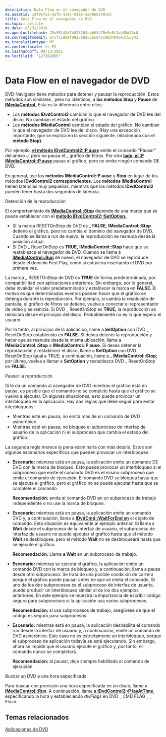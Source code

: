 ```yaml
---
description: Data Flow en el navegador de DVD
ms.assetid: 14f9cfa3-5ef6-419c-9196-2e4060549c03
title: Data Flow en el navegador de DVD
ms.topic: article
ms.date: 05/31/2018
ms.openlocfilehash: 29a981d2d7b528163abb53478e9e8f2ab88d46c0
ms.sourcegitcommit: d75fc10b9f0825bbe5ce5045c90d4045e3c53243
ms.translationtype: MT
ms.contentlocale: es-ES
ms.lasthandoff: 09/13/2021
ms.locfileid: "127362455"
---
```

# <a name="data-flow-in-the-dvd-navigator"></a>Data Flow en el navegador de DVD

DVD Navigator tiene métodos para detener y pausar la reproducción. Estos métodos son similares , pero no idénticos, a **los métodos Stop** y **Pause** de [**IMediaControl.**](/windows/desktop/api/Control/nn-control-imediacontrol) Esta es la diferencia entre ellos:

-   Los **métodos IDvdControl2** cambian lo que el navegador de DVD lee del disco. No cambian el estado del gráfico.
-   Los **métodos IMediaControl** cambian el estado del gráfico. No cambian lo que el navegador de DVD lee del disco. (Hay una excepción importante, que se explica en la sección siguiente, relacionada con el **método Stop).**

Por ejemplo, [**el método IDvdControl2::P ause**](/windows/desktop/api/Strmif/nf-strmif-idvdcontrol2-pause) emite el comando "Pausar" del anexo J, pero no pausa el \_ gráfico de filtros. Por otro [**lado, el :P IMediaControl::P ause**](/windows/desktop/api/Control/nf-control-imediacontrol-pause) pausa el gráfico, pero no emite ningún comando DE DVD.

En general, use los **métodos IMediaControl::P ause** y **Stop** en lugar de los métodos **IDvdControl2 correspondientes.** Los **métodos IMediaControl** tienen latencias muy pequeñas, mientras que los métodos **IDvdControl2** pueden tener hasta dos segundos de latencia.

Detención de la reproducción

El comportamiento de [**IMediaControl::Stop**](/windows/desktop/api/Control/nf-control-imediacontrol-stop) depende de una marca que se puede establecer con el [**método IDvdControl2::SetOption.**](/windows/desktop/api/Strmif/nf-strmif-idvdcontrol2-setoption)

-   Si la marca RESETOnStop de DVD es \_ **FALSE,** **IMediaControl::Stop** detiene el gráfico, pero no cambia el dominio del navegador de DVD. Cuando se llama a run de nuevo, la reproducción se reanuda desde la posición actual.
-   Si DVD \_ ResetOnStop es **TRUE,** **IMediaControl::Stop** hace que se restablezca el navegador de DVD. Cuando se llama a [**IMediaControl::Run**](/windows/desktop/api/Control/nf-control-imediacontrol-run) de nuevo, el navegador de DVD se reproduce desde el dominio First Play, como si estuviera insertando el DVD por primera vez.

La marca \_ RESETOnStop de DVD es **TRUE** de forma predeterminada, por compatibilidad con aplicaciones anteriores. Sin embargo, por lo general, debe invalidar el valor predeterminado y establecer la marca en **FALSE.** El motivo es que determinados eventos pueden hacer que el gráfico se detenga durante la reproducción. Por ejemplo, si cambia la resolución de pantalla, el gráfico de filtros se detiene, vuelve a conectar el representador de vídeo y se reinicia. Si DVD \_ ResetOnStop es **TRUE,** la reproducción se reiniciará desde el principio del disco. Probablemente no es lo que espera el usuario.

Por lo tanto, al principio de la aplicación, llame a **SetOption** con DVD \_ ResetOnStop establecido en **FALSE.** Si desea detener la reproducción y hacer que se reanude desde la misma ubicación, llame a **IMediaControl::Stop** o **IMediaControl::P ause**. Si desea detener la reproducción y restablecer el disco, llame a **SetOption** con DVD ResetOnStop igual a TRUE; a continuación, llame a \_ **IMediaControl::Stop;** por último, vuelva a llamar a **SetOption** y restablezca DVD \_ ResetOnStop en **FALSE.**

Pausar la reproducción

Si le da un comando al navegador de DVD mientras el gráfico está en pausa, es posible que el comando no se complete hasta que el gráfico se vuelva a ejecutar. En algunas situaciones, esto puede provocar un interbloqueo en la aplicación. Hay dos reglas que debe seguir para evitar interbloqueos:

-   Mientras esté en pausa, no emita más de un comando de DVD asincrónico.
-   Mientras esté en pausa, no bloquee el subproceso de interfaz de usuario de la aplicación ni el subproceso que cambia el estado del gráfico.

La segunda regla merece la pena examinarla con más detalle. Estos son algunos escenarios específicos que pueden provocar un interbloqueo:

-   **Escenario:** mientras está en pausa, la aplicación emite un comando DE DVD con la marca de bloqueo. Esto puede provocar un interbloqueo si el subproceso que emite el comando DVD es el mismo subproceso que emite el comando de ejecución. El comando DVD se bloquea hasta que se ejecuta el gráfico, pero el gráfico no se puede ejecutar hasta que se complete el comando.

    **Recomendación:** emita el comando DVD en un subproceso de trabajo independiente o no use la marca de bloqueo.

-   **Escenario:** mientras está en pausa, la aplicación emite un comando DVD y, a continuación, llama a [**IDvdCmd::WaitForEnd en**](/windows/desktop/api/Strmif/nf-strmif-idvdcmd-waitforend) el objeto de comando. Esta situación es equivalente al ejemplo anterior. Si llama a **Wait** desde el subproceso de la interfaz de usuario, el subproceso de interfaz de usuario no puede ejecutar el gráfico hasta que el método **Wait** se desbloquee, pero el método **Wait** no se desbloqueará hasta que se ejecute el gráfico.

    **Recomendación:** Llame **a Wait** en un subproceso de trabajo.

-   **Escenario:** mientras se ejecuta el gráfico, la aplicación emite un comando DVD con la marca de bloqueo y, a continuación, llama a pause desde otro subproceso. Se trata de una posible condición de carrera porque el gráfico puede pausar antes de que se emita el comando. Si uno de los dos subprocesos es el subproceso de interfaz de usuario, puede producir un interbloqueo similar al de los dos ejemplos anteriores. En este ejemplo se muestra la importancia de escribir código seguro para subprocesos si la aplicación usa varios subprocesos.

    **Recomendación:** si usa subprocesos de trabajo, asegúrese de que el código es seguro para subprocesos.

-   **Escenario:** mientras está en pausa, la aplicación deshabilita el comando run desde la interfaz de usuario y, a continuación, emite un comando de DVD asincrónico. Este caso no es estrictamente un interbloqueo, porque el subproceso de aplicación todavía se está ejecutando. Sin embargo, ahora se impide que el usuario ejecute el gráfico y, por tanto, el comando nunca se completará.

    **Recomendación:** al pausar, deje siempre habilitado el comando de ejecución.

Buscar un DVD a una hora especificada

Para buscar con precisión una hora especificada en un disco, llame a [**IMediaControl::Run**](/windows/desktop/api/Control/nf-control-imediacontrol-run). A continuación, llame [**a IDvdControl2::P layAtTime**](/windows/desktop/api/Strmif/nf-strmif-idvdcontrol2-playattime), especificando la hora y estableciendo *dwFlags* en DVD \_ CMD FLAG \_ \_ Flush.

## <a name="related-topics"></a>Temas relacionados

<dl> <dt>

[Aplicaciones de DVD](dvd-applications.md)
</dt> </dl>

 

 




